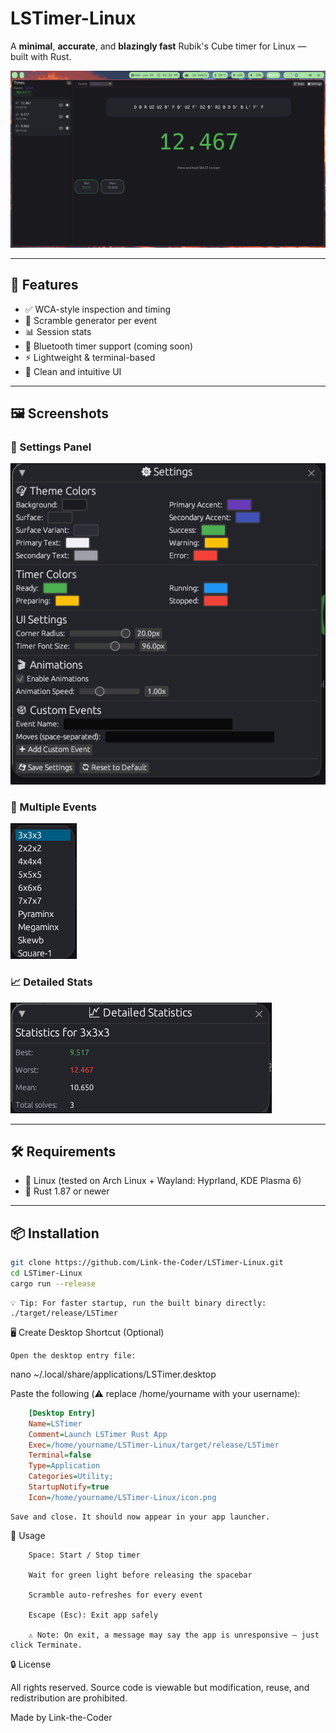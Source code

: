 # **LSTimer-Linux**

A **minimal**, **accurate**, and **blazingly fast** Rubik's Cube timer for Linux — built with Rust.

![Overview](screenshots/overview.png)

---

## 🚀 Features

- ✅ WCA-style inspection and timing
- 🎯 Scramble generator per event
- 📊 Session stats
- 🔗 Bluetooth timer support (coming soon)
- ⚡ Lightweight & terminal-based
- 🧠 Clean and intuitive UI

---

## 🖼️ Screenshots

### 🔧 Settings Panel
![Settings](screenshots/settings.png)

### 🧩 Multiple Events
![Multiple Events](screenshots/multiple-events.png)

### 📈 Detailed Stats
![Stats](screenshots/detailed-stats.png)

---

## 🛠️ Requirements

- 🐧 Linux (tested on Arch Linux + Wayland: Hyprland, KDE Plasma 6)
- 🦀 Rust 1.87 or newer

---

## 📦 Installation

```bash
git clone https://github.com/Link-the-Coder/LSTimer-Linux.git
cd LSTimer-Linux
cargo run --release
```

    💡 Tip: For faster startup, run the built binary directly:
    ./target/release/LSTimer

🖥️ Create Desktop Shortcut (Optional)

    Open the desktop entry file:

nano ~/.local/share/applications/LSTimer.desktop

Paste the following (⚠️ replace /home/yourname with your username):
```INI
    [Desktop Entry]
    Name=LSTimer
    Comment=Launch LSTimer Rust App
    Exec=/home/yourname/LSTimer-Linux/target/release/LSTimer
    Terminal=false
    Type=Application
    Categories=Utility;
    StartupNotify=true
    Icon=/home/yourname/LSTimer-Linux/icon.png
```
    Save and close. It should now appear in your app launcher.

🧠 Usage
```
    Space: Start / Stop timer

    Wait for green light before releasing the spacebar

    Scramble auto-refreshes for every event

    Escape (Esc): Exit app safely

    ⚠️ Note: On exit, a message may say the app is unresponsive — just click Terminate.
```

🔒 License

All rights reserved.
Source code is viewable but modification, reuse, and redistribution are prohibited.

Made by Link-the-Coder
